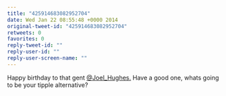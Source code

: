 ```yaml
---
title: "425914683082952704"
date: Wed Jan 22 08:55:48 +0000 2014
original-tweet-id: "425914683082952704"
retweets: 0
favorites: 0
reply-tweet-id: ""
reply-user-id: ""
reply-user-screen-name: ""
---
```

Happy birthday to that gent <a href="https://twitter.com/Joel_Hughes.">@Joel_Hughes.</a> Have a good one, whats going to be your tipple alternative?
